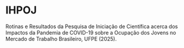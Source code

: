# IHPOJ
Rotinas e Resultados da Pesquisa de Iniciação de Científica acerca dos Impactos da Pandemia de COVID-19 sobre a Ocupação dos Jovens no Mercado de Trabalho Brasileiro, UFPE (2025).
